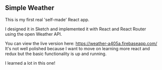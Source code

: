 ## Simple Weather

This is my first real 'self-made' React app. 

I designed it in Sketch and implemented it with React and React Router using the open Weather API.

You can view the live version here: https://weather-a405a.firebaseapp.com/
It's not well polished because I want to move on learning more react and redux but the basic functionality is up and running. 

I learned a lot in this one!